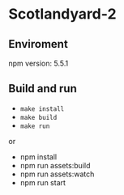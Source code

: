 # Scotlandyard-2

## Enviroment
npm version: 5.5.1

## Build and run
- `make install`
- `make build`
- `make run`

or

- npm install
- npm run assets:build
- npm run assets:watch
- npm run start
